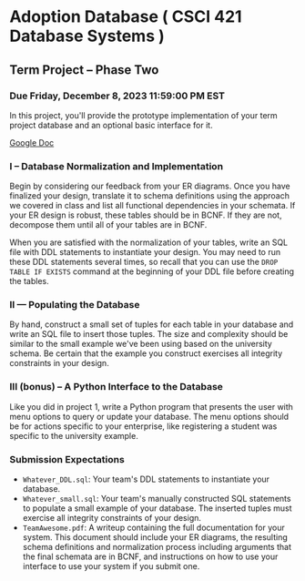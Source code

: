 # Adoption Database ( CSCI 421 Database Systems )
## Term Project – Phase Two 
### Due Friday, December 8, 2023 11:59:00 PM EST

In this project, you'll provide the prototype implementation of your term project database and an optional basic interface for it.

[Google Doc](https://docs.google.com/document/d/1gfmpAALoAo1Lg0dl1MrpXSNFmDQSYqzzieVb54i0OsE/edit)

### I – Database Normalization and Implementation

Begin by considering our feedback from your ER diagrams. Once you have finalized your design, translate it to schema definitions using the approach we covered in class and list all functional dependencies in your schemata. If your ER design is robust, these tables should be in BCNF. If they are not, decompose them until all of your tables are in BCNF.

When you are satisfied with the normalization of your tables, write an SQL file with DDL statements to instantiate your design. You may need to run these DDL statements several times, so recall that you can use the `DROP TABLE IF EXISTS` command at the beginning of your DDL file before creating the tables.

### II — Populating the Database

By hand, construct a small set of tuples for each table in your database and write an SQL file to insert those tuples. The size and complexity should be similar to the small example we've been using based on the university schema. Be certain that the example you construct exercises all integrity constraints in your design.

### III (bonus) – A Python Interface to the Database

Like you did in project 1, write a Python program that presents the user with menu options to query or update your database. The menu options should be for actions specific to your enterprise, like registering a student was specific to the university example.

### Submission Expectations

- `Whatever_DDL.sql`: Your team's DDL statements to instantiate your database.
- `Whatever_small.sql`: Your team's manually constructed SQL statements to populate a small example of your database. The inserted tuples must exercise all integrity constraints of your design.
- `TeamAwesome.pdf`: A writeup containing the full documentation for your system. This document should include your ER diagrams, the resulting schema definitions and normalization process including arguments that the final schemata are in BCNF, and instructions on how to use your interface to use your system if you submit one.
